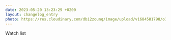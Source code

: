 ```yaml
---
date: 2023-05-20 13:23:29 +0200
layout: changelog_entry
photo: https://res.cloudinary.com/dbi2zounq/image/upload/v1684581798/o1gt9nhxvnkpsoidlujv.jpg
---
```

Watch list

